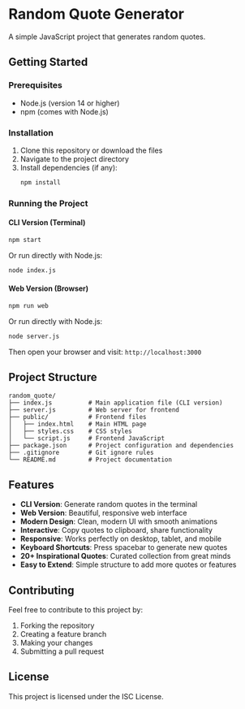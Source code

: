 # Random Quote Generator

A simple JavaScript project that generates random quotes.

## Getting Started

### Prerequisites

- Node.js (version 14 or higher)
- npm (comes with Node.js)

### Installation

1. Clone this repository or download the files
2. Navigate to the project directory
3. Install dependencies (if any):
   ```bash
   npm install
   ```

### Running the Project

#### CLI Version (Terminal)
```bash
npm start
```

Or run directly with Node.js:
```bash
node index.js
```

#### Web Version (Browser)
```bash
npm run web
```

Or run directly with Node.js:
```bash
node server.js
```

Then open your browser and visit: `http://localhost:3000`

## Project Structure

```
random_quote/
├── index.js          # Main application file (CLI version)
├── server.js         # Web server for frontend
├── public/           # Frontend files
│   ├── index.html    # Main HTML page
│   ├── styles.css    # CSS styles
│   └── script.js     # Frontend JavaScript
├── package.json      # Project configuration and dependencies
├── .gitignore        # Git ignore rules
└── README.md         # Project documentation
```

## Features

- **CLI Version**: Generate random quotes in the terminal
- **Web Version**: Beautiful, responsive web interface
- **Modern Design**: Clean, modern UI with smooth animations
- **Interactive**: Copy quotes to clipboard, share functionality
- **Responsive**: Works perfectly on desktop, tablet, and mobile
- **Keyboard Shortcuts**: Press spacebar to generate new quotes
- **20+ Inspirational Quotes**: Curated collection from great minds
- **Easy to Extend**: Simple structure to add more quotes or features

## Contributing

Feel free to contribute to this project by:
1. Forking the repository
2. Creating a feature branch
3. Making your changes
4. Submitting a pull request

## License

This project is licensed under the ISC License. 